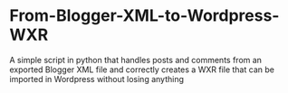 # From-Blogger-XML-to-Wordpress-WXR
A simple script in python that handles posts and comments from an exported Blogger XML file and correctly creates a WXR file that can be imported in Wordpress without losing anything
